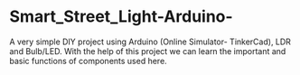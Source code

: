 # Smart_Street_Light-Arduino-
A very simple DIY project using Arduino (Online Simulator- TinkerCad), LDR and Bulb/LED. With the help of this project we can learn the important and basic functions of components used here. 

